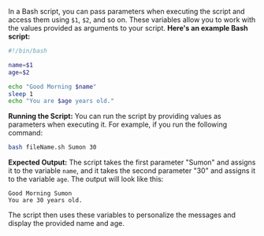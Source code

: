In a Bash script, you can pass parameters when executing the script and access them using `$1`, `$2`, and so on. These variables allow you to work with the values provided as arguments to your script. 
**Here's an example Bash script:**

```bash
#!/bin/bash

name=$1
age=$2

echo "Good Morning $name"
sleep 1
echo "You are $age years old."
```

**Running the Script:**
You can run the script by providing values as parameters when executing it. For example, if you run the following command:

```bash
bash fileName.sh Sumon 30
```

**Expected Output:**
The script takes the first parameter "Sumon" and assigns it to the variable `name`, and it takes the second parameter "30" and assigns it to the variable `age`. The output will look like this:

```
Good Morning Sumon
You are 30 years old.
```

The script then uses these variables to personalize the messages and display the provided name and age.